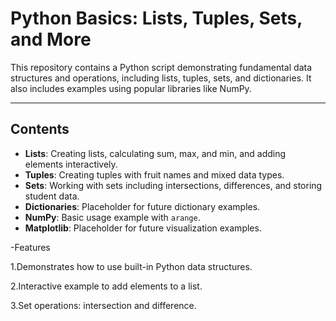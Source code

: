 # Python Basics: Lists, Tuples, Sets, and More

This repository contains a Python script demonstrating fundamental data structures and operations, including lists, tuples, sets, and dictionaries. It also includes examples using popular libraries like NumPy.

---

## Contents

- **Lists**: Creating lists, calculating sum, max, and min, and adding elements interactively.
- **Tuples**: Creating tuples with fruit names and mixed data types.
- **Sets**: Working with sets including intersections, differences, and storing student data.
- **Dictionaries**: Placeholder for future dictionary examples.
- **NumPy**: Basic usage example with `arange`.
- **Matplotlib**: Placeholder for future visualization examples.
  
-Features

1.Demonstrates how to use built-in Python data structures.

2.Interactive example to add elements to a list.

3.Set operations: intersection and difference.
